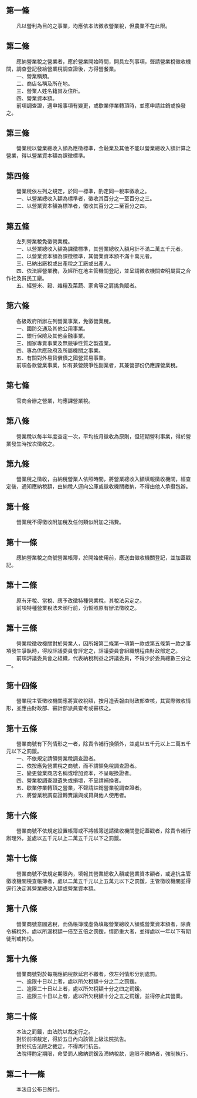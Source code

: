第一條 
-------
　　凡以營利為目的之事業，均應依本法徵收營業稅，但農業不在此限。  


第二條 
-------
　　應納營業稅之營業者，應於營業開始時間，開具左列事項，聲請營業稅徵收機關，調查登記發給營業稅調查證後，方得營餐業。  
　　一、營業稱類。  
　　二、商店名稱及所在地。  
　　三、營業人姓名籍貫及住所。  
　　四、營業資本額。  
　　前項調查證，遇申報事項有變更，或歇業停業轉頂時，並應申請註銷或換發之。  


第三條 
-------
　　營業稅以營業總收入額為應徵標準，金融業及其他不能以營業總收入額計算之營業，得以營業資本額為課徵標準。  


第四條 
-------
　　營業稅依左列之規定，於同一標準，酌定同一稅率徵收之。  
　　一、以營業總收入額為標準者，徵收其百分之一至百分之三。  
　　二、以營業資本額為標準者，徵收其百分之二至百分之四。  


第五條 
-------
　　左列營業稅免徵營業稅。  
　　一、以營業總收入額為課徵標準，其營業總收入額月計不滿二萬五千元者。  
　　二、以營業資本額為課徵標準，其營業資本額不滿十萬元者。  
　　三、巳納出廠稅或出產稅之工廠或出產人。  
　　四、依法經營業務，及經所在地主管機關登記，並呈請徵收機關查明屬實之合作社及貧民工廠。  
　　五、經營米、穀、雜糧及菜蔬、家禽等之肩挑負販者。  


第六條 
-------
　　各級政府所辦左列營業事業，免徵營業稅。  
　　一、國防交通及其他公用事業。  
　　二、銀行保險及其他金融事業。  
　　三、國家專賣事業及無競爭性質之製造業。  
　　四、專為供應政府及所屬機關之事業。  
　　五、有關對外易貨償債之國營貿易事業。  
　　前項各款營業事業，如有兼營競爭性副業者，其兼營部份仍應課營業稅。  


第七條 
-------
　　官商合辦之營業，均應課營業稅。  


第八條 
-------
　　營業稅以每半年度查定一次，平均按月徵收為原則，但短期營利事業，得於營業發生時按次徵收之。  


第九條 
-------
　　營業稅之徵收，由納稅營業人依照時間，將營業總收入額填報徵收機關，經查定後，通知應納稅額，由納稅人逕向公庫或徵收機關繳納，不得由他人承攬包辦。  


第十條 
-------
　　營業稅不得徵收附加稅及任何類似附加之捐費。  


第十一條 
---------
　　應納營業稅之商號營業帳簿，於開始使用前，應送由徵收機關登記，並加蓋戳記。  


第十二條 
---------
　　原有牙稅、當稅、應予改徵特種營業稅，其稅法另定之。  
　　前項特種營業稅法未頒行前，仍暫照原有辦法徵收之。  


第十三條 
---------
　　營業稅徵收機關對於營業人，因所報第二條第一項第一款或第五條第一款之事項發生爭執時，得設評議委員會評定之，評議委員會組織規程由財政部定之。  
　　前項評議委員會之組織，代表納稅利益之評議委員，不得少於委員總數三分之一。  


第十四條 
---------
　　營業稅主管徵收機關應將實收稅額，按月造表報由財政部查核，其實際徵收情形，並應由財政部、審計部派員查考或審核之。  


第十五條 
---------
　　營業商號有下列情形之一者，除責令補行換領外，並處以五千元以上二萬五千元以下之罰鍰。  
　　一、不依規定請領營業稅調查證者。  
　　二、依按應免營業稅之商號，而不請領免稅調查證者。  
　　三、變更營業商店名稱或增加資本，不呈報換證者。  
　　四、營業稅調查證遺失或損壞，不呈請補換者。  
　　五、歇業停業轉頂之營業，不聲請註銷營業稅調查證者。  
　　六、將營業稅調查證轉賣讓與或貸與他人使用者。  


第十六條 
---------
　　營業商號不依規定設置帳簿或不將帳簿送請徵收機關登記蓋戳者，除責令補行辦理外，並處以五千元以上二萬五千元以下之罰鍰。  


第十七條 
---------
　　營業商號不依規定期限內，填報其營業總收入額或營業資本額者，或違抗主管徵收機關檢查帳簿者，處以二萬五千元以上五萬元以下之罰鍰，主管徵收機關並得逕行決定其營業總收入額或營業資本額。  


第十八條 
---------
　　營業商號意圖逃稅，而偽帳簿或虛偽填報營業總收入額或營業資本額者，除責令補稅外，處以所漏稅額一倍至五倍之罰鍰，情節重大者，並得處以一年以下有期徒刑或拘役。  


第十九條 
---------
　　營業商號對於每期應納稅款延宕不繳者，依左列情形分別處罰。  
　　一、逾限十日以上者，處以所欠稅額十分之二之罰鍰。  
　　二、逾限二十日以上者，處以所欠稅額十分之四之罰鍰。  
　　三、逾限三十日以上者，處以所欠稅額十分之五之罰鍰，並得停止其營業。  


第二十條 
---------
　　本法之罰鍰，由法院以裁定行之。  
　　對於前項裁定，得於五日內向該管上級法院抗告。  
　　對於抗告法院之裁定，不得再行抗告。  
　　法院得酌定期限，命受罰人繳納罰鍰及滯納稅款，逾限不繳納者，強制執行。  


第二十一條 
-----------
　　本法自公布日施行。